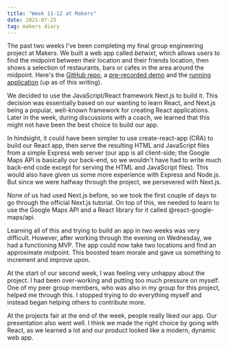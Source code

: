 ```yaml
---
title: "Week 11-12 at Makers"
date: 2021-07-25
tag: makers diary
---
```


The past two weeks I've been completing my final group engineering project at Makers. We built a web app called *betwixt*, which allows users to find the midpoint between their location and their friends location, then shows a selection of restaurants, bars or cafes in the area around the midpoint. Here's the [GitHub repo](https://github.com/Dev-ops-true/betwixt), a [pre-recorded demo](https://www.youtube.com/watch?v=lxNTDkRQrRQ) and the [running application](https://betwixt-green.vercel.app/) (up as of this writing).

We decided to use the JavaScript/React framework Next.js to build it. This decision was essentially based on our wanting to learn React, and Next.js being a popular, well-known framework for creating React applications. Later in the week, during discussions with a coach, we learned that this might not have been the best choice to build our app.

In hindsight, it could have been simpler to use create-react-app (CRA) to build our React app, then serve the resulting HTML and JavaScript files from a simple Express web server (our app is all client-side; the Google Maps API is basically our back-end, so we wouldn't have had to write much back-end code except for serving the HTML and JavaScript files). This would also have given us some more experience with Express and Node.js. But since we were halfway through the project, we persevered with Next.js.

None of us had used Next.js before, so we took the first couple of days to go through the official Next.js tutorial. On top of this, we needed to learn to use the Google Maps API and a React library for it called @react-google-maps/api.

Learning all of this and trying to build an app in two weeks was very difficult. However, after working through the evening on Wednesday, we had a functioning MVP. The app could now take two locations and find an approximate midpoint. This boosted team morale and gave us something to increment and improve upon.

At the start of our second week, I was feeling very unhappy about the project. I had been over-working and putting too much pressure on myself. One of my peer group members, who was also in my group for this project, helped me through this. I stopped trying to do everything myself and instead began helping others to contribute more.

At the projects fair at the end of the week, people really liked our app. Our presentation also went well. I think we made the right choice by going with React, as we learned a lot and our product looked like a modern, dynamic web app.